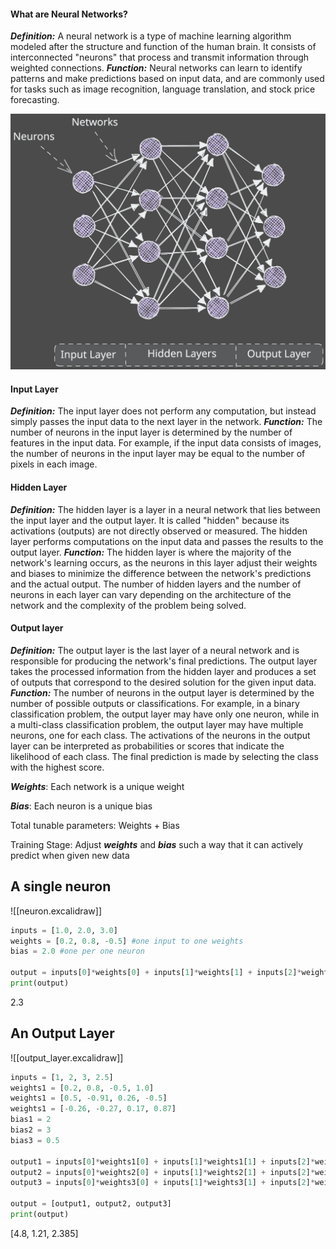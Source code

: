 #### What are Neural Networks?
***Definition:*** A neural network is a type of machine learning algorithm modeled after the structure and function of the human brain. It consists of interconnected "neurons" that process and transmit information through weighted connections. 
***Function:*** Neural networks can learn to identify patterns and make predictions based on input data, and are commonly used for tasks such as image recognition, language translation, and stock price forecasting.

![Neural Network Diagram](../../../../Excalidraw/neural_network.excalidraw.svg)

#### Input Layer
***Definition:*** The input layer does not perform any computation, but instead simply passes the input data to the next layer in the network.
***Function:*** The number of neurons in the input layer is determined by the number of features in the input data. For example, if the input data consists of images, the number of neurons in the input layer may be equal to the number of pixels in each image.

#### Hidden Layer
***Definition:*** The hidden layer is a layer in a neural network that lies between the input layer and the output layer. It is called "hidden" because its activations (outputs) are not directly observed or measured. The hidden layer performs computations on the input data and passes the results to the output layer. 
***Function:*** The hidden layer is where the majority of the network's learning occurs, as the neurons in this layer adjust their weights and biases to minimize the difference between the network's predictions and the actual output. The number of hidden layers and the number of neurons in each layer can vary depending on the architecture of the network and the complexity of the problem being solved.

#### Output layer
***Definition:*** The output layer is the last layer of a neural network and is responsible for producing the network's final predictions. The output layer takes the processed information from the hidden layer and produces a set of outputs that correspond to the desired solution for the given input data.
***Function:*** The number of neurons in the output layer is determined by the number of possible outputs or classifications. For example, in a binary classification problem, the output layer may have only one neuron, while in a multi-class classification problem, the output layer may have multiple neurons, one for each class. The activations of the neurons in the output layer can be interpreted as probabilities or scores that indicate the likelihood of each class. The final prediction is made by selecting the class with the highest score.

***Weights***: Each network is a unique weight 

***Bias***: Each neuron is a unique bias

Total tunable parameters: Weights + Bias

Training Stage: Adjust ***weights*** and ***bias*** such a way that it can actively predict when given new data

## A single neuron

![[neuron.excalidraw]]


```Python
inputs = [1.0, 2.0, 3.0]
weights = [0.2, 0.8, -0.5] #one input to one weights
bias = 2.0 #one per one neuron

output = inputs[0]*weights[0] + inputs[1]*weights[1] + inputs[2]*weights[2] + bias
print(output)
```
2.3


## An Output Layer

![[output_layer.excalidraw]]

```Python
inputs = [1, 2, 3, 2.5]
weights1 = [0.2, 0.8, -0.5, 1.0]
weights1 = [0.5, -0.91, 0.26, -0.5]
weights1 = [-0.26, -0.27, 0.17, 0.87]
bias1 = 2
bias2 = 3
bias3 = 0.5

output1 = inputs[0]*weights1[0] + inputs[1]*weights1[1] + inputs[2]*weights1[2] + bias1
output2 = inputs[0]*weights2[0] + inputs[1]*weights2[1] + inputs[2]*weights2[2] + bias2
output3 = inputs[0]*weights3[0] + inputs[1]*weights3[1] + inputs[2]*weights3[2] + bias3

output = [output1, output2, output3]
print(output)
```
[4.8, 1.21, 2.385]
